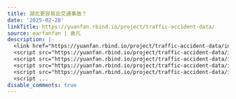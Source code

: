 ```yaml
---
title: 湖北更容易出交通事故？
date: '2025-02-28'
linkTitle: https://yuanfan.rbind.io/project/traffic-accident-data/
source: earfanfan | 袁凡
description: |-
  <link href="https://yuanfan.rbind.io/project/traffic-accident-data/index_files/htmltools-fill/fill.css" rel="stylesheet" />
  <script src="https://yuanfan.rbind.io/project/traffic-accident-data/index_files/htmlwidgets/htmlwidgets.js"></script>
  <script src="https://yuanfan.rbind.io/project/traffic-accident-data/index_files/echarts4r/echarts-en.min.js"></script>
  <script src="https://yuanfan.rbind.io/project/traffic-accident-data/index_files/echarts4r/ecStat.min.js"></script>
  <script src="https://yuanfan.rbind.io/project/traffic-accident-data/index_files/echarts4r/dataTool.min.js"></script>
  <script ...
disable_comments: true
---
```

<link href="https://yuanfan.rbind.io/project/traffic-accident-data/index_files/htmltools-fill/fill.css" rel="stylesheet" />
<script src="https://yuanfan.rbind.io/project/traffic-accident-data/index_files/htmlwidgets/htmlwidgets.js"></script>
<script src="https://yuanfan.rbind.io/project/traffic-accident-data/index_files/echarts4r/echarts-en.min.js"></script>
<script src="https://yuanfan.rbind.io/project/traffic-accident-data/index_files/echarts4r/ecStat.min.js"></script>
<script src="https://yuanfan.rbind.io/project/traffic-accident-data/index_files/echarts4r/dataTool.min.js"></script>
<script ...